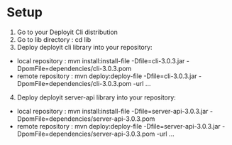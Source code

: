 # Setup
1. Go to your Deployit Cli distribution
2. Go to lib directory : cd lib
3. Deploy deployit cli library into your repository: 
* local repository : mvn install:install-file  -Dfile=cli-3.0.3.jar -DpomFile=dependencies/cli-3.0.3.pom
* remote repository : mvn deploy:deploy-file  -Dfile=cli-3.0.3.jar -DpomFile=dependencies/cli-3.0.3.pom -url ...
4. Deploy deployit server-api library into your repository: 
* local repository : mvn install:install-file  -Dfile=server-api-3.0.3.jar -DpomFile=dependencies/server-api-3.0.3.pom
* remote repository : mvn deploy:deploy-file  -Dfile=server-api-3.0.3.jar -DpomFile=dependencies/server-api-3.0.3.pom -url ...



